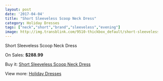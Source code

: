 ```yaml
---
layout: post
date: '2017-04-04'
title: "Short Sleeveless Scoop Neck Dress"
category: Holiday Dresses
tags: ["neck","short","brand","sleeveless","evening"]
image: http://img.transblink.com/9510-thickbox_default/short-sleeveless-scoop-neck-dress.jpg
---
```

Short Sleeveless Scoop Neck Dress

On Sales: **$288.99**
<a href="https://www.transblink.com/en/holiday-dresses/3101-short-sleeveless-scoop-neck-dress.html"><amp-img layout="responsive" width="600" height="600" src="//img.transblink.com/9510-thickbox_default/short-sleeveless-scoop-neck-dress.jpg" alt="Short Sleeveless Scoop Neck Dress 0" /></a>
<a href="https://www.transblink.com/en/holiday-dresses/3101-short-sleeveless-scoop-neck-dress.html"><amp-img layout="responsive" width="600" height="600" src="//img.transblink.com/9513-thickbox_default/short-sleeveless-scoop-neck-dress.jpg" alt="Short Sleeveless Scoop Neck Dress 1" /></a>
<a href="https://www.transblink.com/en/holiday-dresses/3101-short-sleeveless-scoop-neck-dress.html"><amp-img layout="responsive" width="600" height="600" src="//img.transblink.com/9512-thickbox_default/short-sleeveless-scoop-neck-dress.jpg" alt="Short Sleeveless Scoop Neck Dress 2" /></a>
<a href="https://www.transblink.com/en/holiday-dresses/3101-short-sleeveless-scoop-neck-dress.html"><amp-img layout="responsive" width="600" height="600" src="//img.transblink.com/9511-thickbox_default/short-sleeveless-scoop-neck-dress.jpg" alt="Short Sleeveless Scoop Neck Dress 3" /></a>

Buy it: [Short Sleeveless Scoop Neck Dress](https://www.transblink.com/en/holiday-dresses/3101-short-sleeveless-scoop-neck-dress.html "Short Sleeveless Scoop Neck Dress")

View more: [Holiday Dresses](https://www.transblink.com/en/8-holiday-dresses "Holiday Dresses")